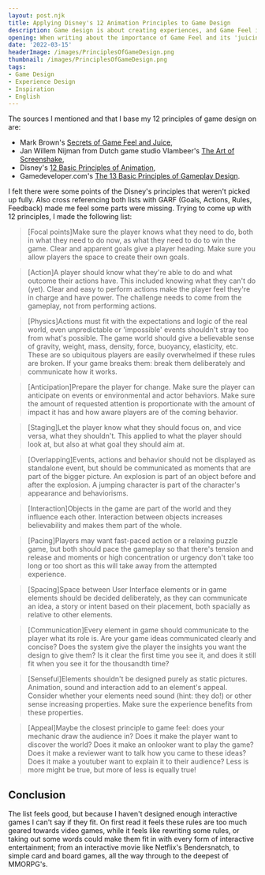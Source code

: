 ```yaml
---
layout: post.njk
title: Applying Disney's 12 Animation Principles to Game Design
description: Game design is about creating experiences, and Game Feel is crucial to that. In this article, I share my perspective on essential design principles—based on Disney’s animation insights and gameplay frameworks—to make interactive experiences clearer and more impactful.
opening: When writing about the importance of Game Feel and its 'juiciness', I watched some videos that tried to capture the elusive state of our understanding of this Game Feel. These videos tried to get at player feedback and providing impact. Through these videos I felt there was a similarity to Disney's 12 Basic Principles of Animation. I searched the internet for people who had the same thought, and came across The 13 Basic Principles of Gameplay Design. While it is not precisely what I had in mind, it is a good starting point to begin my own search through the intricacies of succesful, but above all, impactful game design.
date: '2022-03-15'
headerImage: /images/PrinciplesOfGameDesign.png
thumbnail: /images/PrinciplesOfGameDesign.png
tags:
- Game Design
- Experience Design
- Inspiration
- English
---
```


The sources I mentioned and that I base my 12 principles of game design on are:
- Mark Brown's [Secrets of Game Feel and Juice](https://www.youtube.com/watch?v=216_5nu4aVQ),
- Jan Willem Nijman from Dutch game studio Vlambeer's  [The Art of Screenshake](https://www.youtube.com/watch?v=AJdEqssNZ-U),
- Disney's [12 Basic Principles of Animation](https://en.wikipedia.org/wiki/Twelve_basic_principles_of_animation),
- Gamedeveloper<span>.</span>com's [The 13 Basic Principles of Gameplay Design](https://www.gamedeveloper.com/design/the-13-basic-principles-of-gameplay-design).

I felt there were some points of the Disney's principles that weren't picked up fully. Also cross referencing both lists with GARF (Goals, Actions, Rules, Feedback) made me feel some parts were missing. Trying to come up with 12 principles, I made the following list:

> [Focal points]Make sure the player knows what they need to do, both in what they need to do now, as what they need to do to win the game. Clear and apparent goals give a player heading. Make sure you allow players the space to create their own goals.

> [Action]A player should know what they're able to do and what outcome their actions have. This included knowing what they can't do (yet). Clear and easy to perform actions make the player feel they're in charge and have power. The challenge needs to come from the gameplay, not from performing actions.

> [Physics]Actions must fit with the expectations and logic of the real world, even unpredictable or 'impossible' events shouldn't stray too from what's possible. The game world should give a believable sense of gravity, weight, mass, density, force, buoyancy, elasticity, etc. These are so ubiquitous players are easily overwhelmed if these rules are broken. If your game breaks them: break them deliberately and communicate how it works.

> [Anticipation]Prepare the player for change. Make sure the player can anticipate on events or environmental and actor behaviors. Make sure the amount of requested attention is proportionate with the amount of impact it has and how aware players are of the coming behavior.

> [Staging]Let the player know what they should focus on, and vice versa, what they shouldn't. This applied to what the player should look at, but also at what goal they should aim at.

> [Overlapping]Events, actions and behavior should not be displayed as standalone event, but should be communicated as moments that are part of the bigger picture. An explosion is part of an object before and after the explosion. A jumping character is part of the character's appearance and behaviorisms.

> [Interaction]Objects in the game are part of the world and they influence each other. Interaction between objects increases believability and makes them part of the whole.

> [Pacing]Players may want fast-paced action or a relaxing puzzle game, but both should pace the gameplay so that there's tension and release and moments or high concentration or urgency don't take too long or too short as this will take away from the attempted experience.

> [Spacing]Space between User Interface elements or in game elements should be decided deliberately, as they can communicate an idea, a story or intent based on their placement, both spacially as relative to other elements.

> [Communication]Every element in game should communicate to the player what its role is. Are your game ideas communicated clearly and concise? Does the system give the player the insights you want the design to give them? Is it clear the first time you see it, and does it still fit when you see it for the thousandth time?

> [Senseful]Elements shouldn't be designed purely as static pictures. Animation, sound and interaction add to an element's appeal. Consider whether your elements need sound (hint: they do!) or other sense increasing properties. Make sure the experience benefits from these properties.

> [Appeal]Maybe the closest principle to game feel: does your mechanic draw the audience in? Does it make the player want to discover the world? Does it make an onlooker want to play the game? Does it make a reviewer want to talk how you came to these ideas? Does it make a youtuber want to explain it to their audience? Less is more might be true, but more of less is equally true!

## Conclusion

The list feels good, but because I haven't designed enough interactive games I can't say if they fit. On first read it feels these rules are too much geared towards video games, while it feels like rewriting some rules, or taking out some words could make them fit in with every form of interactive entertainment; from an interactive movie like Netflix's Bendersnatch, to simple card and board games, all the way through to the deepest of MMORPG's.

